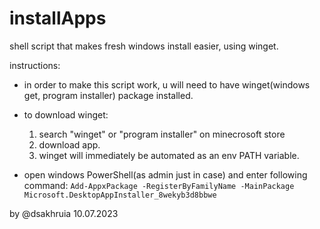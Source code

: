 # installApps


shell script that makes fresh windows install easier, using winget.

instructions: 
- in order to make this script work, u will need to have winget(windows get, program installer) package installed.
- to download winget:
  1. search "winget" or "program installer" on minecrosoft store
  2. download app.
  3. winget will immediately be automated as an env PATH variable.
 
- open windows PowerShell(as admin just in case) and enter following command: 
    `` Add-AppxPackage -RegisterByFamilyName -MainPackage Microsoft.DesktopAppInstaller_8wekyb3d8bbwe ``




by @dsakhruia 10.07.2023
